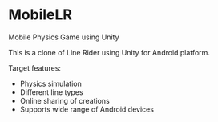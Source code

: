 # MobileLR
Mobile Physics Game using Unity

This is a clone of Line Rider using Unity for Android platform.

Target features:

- Physics simulation
- Different line types
- Online sharing of creations
- Supports wide range of Android devices
